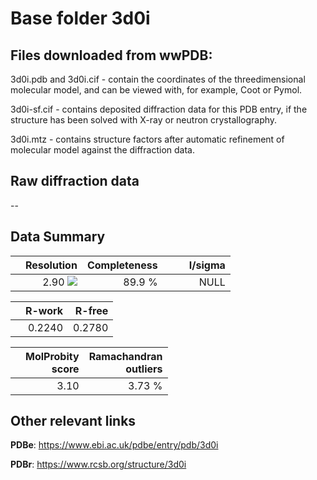 # Base folder 3d0i

## Files downloaded from wwPDB:

3d0i.pdb and 3d0i.cif - contain the coordinates of the threedimensional molecular model, and can be viewed with, for example, Coot or Pymol.

3d0i-sf.cif - contains deposited diffraction data for this PDB entry, if the structure has been solved with X-ray or neutron crystallography.

3d0i.mtz - contains structure factors after automatic refinement of molecular model against the diffraction data.

## Raw diffraction data

--<br> 

## Data Summary
|   | Resolution | Completeness| I/sigma |
|---|-------------:|----------------:|--------------:|
|   |2.90 <img src="https://latex.codecogs.com/svg.latex?{\mbox{\normalfont\AA}}"/>|89.9  %|<img width=50/>NULL |

|   | **R-work**| **R-free**   
|---|-------------:|----------------:|           
||0.2240|0.2780|

|   |**MolProbity<br>score**| **Ramachandran<br>outliers** 
|---|-------------:|----------------:|
||3.10|3.73 %|

## Other relevant links 
**PDBe**:  https://www.ebi.ac.uk/pdbe/entry/pdb/3d0i
 
**PDBr**: https://www.rcsb.org/structure/3d0i 

